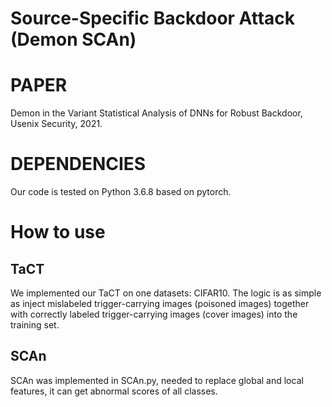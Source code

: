 # Source-Specific Backdoor Attack (Demon SCAn)
# PAPER
Demon in the Variant Statistical Analysis of DNNs for Robust Backdoor, Usenix Security, 2021.
# DEPENDENCIES
Our code is tested on Python 3.6.8 based on pytorch.
# How to use
## TaCT
We implemented our TaCT on one datasets: CIFAR10. The logic is as simple as inject mislabeled trigger-carrying images (poisoned images) together with correctly labeled trigger-carrying images (cover images) into the training set.
## SCAn
SCAn was implemented in SCAn.py, needed to replace global and local features, it can get abnormal scores of all classes.
